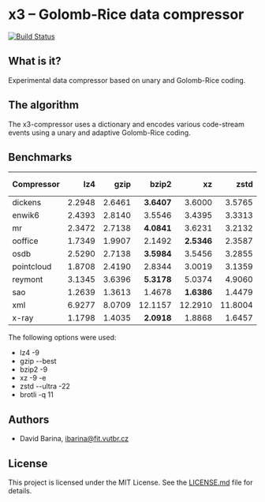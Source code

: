 x3 &ndash; Golomb-Rice data compressor
======================================

[![Build Status](https://travis-ci.org/xbarin02/x3-compressor.svg?branch=master)](https://travis-ci.org/xbarin02/x3-compressor)

What is it?
-----------

Experimental data compressor based on unary and Golomb-Rice coding.

The algorithm
-------------

The x3-compressor uses a dictionary and encodes various code-stream events using a unary and adaptive Golomb-Rice coding.

Benchmarks
----------

| Compressor |       lz4  |      gzip  |     bzip2  |        xz  |      zstd  |    brotli  | x3-compressor |
| ---------- | ---------: | ---------: | ---------: | ---------: | ---------: | ---------: | ------------: |
|    dickens |   2.2948   |   2.6461   | **3.6407** |   3.6000   |   3.5765   |   3.6044   |      3.3513   |
|     enwik6 |   2.4393   |   2.8140   |   3.5546   |   3.4395   |   3.3313   | **3.5585** |      2.8251   |
|         mr |   2.3472   |   2.7138   | **4.0841** |   3.6231   |   3.2132   |   3.5317   |      3.6318   |
|    ooffice |   1.7349   |   1.9907   |   2.1492   | **2.5346** |   2.3587   |   2.4818   |      1.9460   |
|       osdb |   2.5290   |   2.7138   | **3.5984** |   3.5456   |   3.2855   |   3.5812   |      2.1760   |
| pointcloud |   1.8708   |   2.4190   |   2.8344   |   3.0019   |   3.1359   | **3.1894** |      2.5329   |
|    reymont |   3.1345   |   3.6396   | **5.3178** |   5.0374   |   4.9060   |   4.9747   |      4.6132   |
|        sao |   1.2639   |   1.3613   |   1.4678   | **1.6386** |   1.4479   |   1.5812   |      1.3453   |
|        xml |   6.9277   |   8.0709   |  12.1157   |  12.2910   |  11.8004   |**12.4145** |      7.5800   |
|      x-ray |   1.1798   |   1.4035   | **2.0918** |   1.8868   |   1.6457   |   1.8096   |      1.6030   |

The following options were used:

- lz4 -9
- gzip --best
- bzip2 -9
- xz -9 -e
- zstd --ultra -22
- brotli -q 11

Authors
-------

- David Barina, <ibarina@fit.vutbr.cz>

License
-------

This project is licensed under the MIT License.
See the [LICENSE.md](LICENSE.md) file for details.
